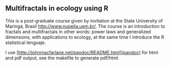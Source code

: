 ## Multifractals in ecology using R

This is a post-graduate course given by invitation at the State University of Maringá, Brasil <http://www.nupelia.uem.br/>. The course is an introduction to fractals and multifractals in other words: power laws and generalized dimensions, with applications to ecology, at the same time I introduce the R statistical lenguaje.

I use [http://johnmacfarlane.net/pandoc/README.html](pandoc) for html and pdf output, see the makefile to generate pdf/html